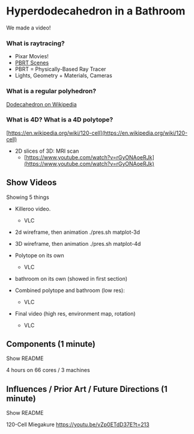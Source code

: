 Hyperdodecahedron in a Bathroom
===============================

<!-- (1 minute) -->

We made a video!

### What is raytracing?

- Pixar Movies!
- [PBRT Scenes](http://pbrt.org/scenes-v3.html)
- PBRT = Physically-Based Ray Tracer
- Lights, Geometry + Materials, Cameras

### What is a regular polyhedron?

[Dodecahedron on Wikipedia](https://en.wikipedia.org/wiki/Platonic_solid)

### What is 4D?  What is a 4D polytope?

[https://en.wikipedia.org/wiki/120-cell](https://en.wikipedia.org/wiki/120-cell)

- 2D slices of 3D: MRI scan
  - [https://www.youtube.com/watch?v=rGyONAoeRJk](https://www.youtube.com/watch?v=rGyONAoeRJk)

Show Videos
-----------

Showing 5 things

- Killeroo video.
  - VLC

- 2d wireframe, then animation
  ./pres.sh matplot-3d

- 3D wireframe, then animation
  ./pres.sh matplot-4d

- Polytope on its own
  - VLC

- bathroom on its own
  (showed in first section)

- Combined polytope and bathroom (low res):
  - VLC

- Final video (high res, environment map, rotation)
  - VLC

Components  (1 minute)
----------------------

Show README

4 hours on 66 cores / 3 machines


Influences / Prior Art / Future Directions (1 minute)
---------------------------

Show README

120-Cell Miegakure https://youtu.be/vZp0ETdD37E?t=213

